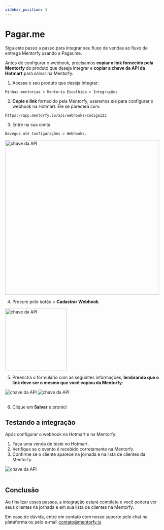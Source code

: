 ```yaml
---
sidebar_position: 3
---
```


# Pagar.me

Siga este passo a passo para integrar seu fluxo de vendas ao fluxo de entrega Mentorfy usando a Pagar.me.

Antes de configurar o webhook, precisamos **copiar o link fornecido pela Mentorfy** do produto que deseja integrar e **copiar a chave da API da Hotmart** para salvar na Mentorfy.

1. Acesse o seu produto que deseja integrar:
```
Minhas mentorias > Mentoria Escolhida > Integrações
```

2. **Copie o link** fornecido pela Mentorfy, usaremos ele para configurar o webhook na Hotmart. Ele se parecerá com:
```
https://app.mentorfy.io/api/webhooks/codigo123
```

3. Entre na sua conta
```
Navegue até Configurações > Webhooks.
```
<img src="/docs/img/pagarme_webhooks.jpg" height="500" alt="chave da API"  /> 
<br/>

4. Procure pelo botão **+ Cadastrar Webhook**.

<img src="/docs/img/pagarme_cadastrar.jpg" height="200" alt="chave da API" /> 
<br/>

5. Preencha o formulário com as seguintes informações, **lembrando que o link deve ser o mesmo que você copiou da Mentorfy**:

<img src="/docs/img/pagarme_form1.jpg" alt="chave da API" />
<img src="/docs/img/pagarme_form2.jpg" alt="chave da API" /> 
<br/>
<br/>

6. Clique em **Salvar** e pronto!

## Testando a integração

Após configurar o webhook na Hotmart e na Mentorfy:

1. Faça uma venda de teste no Hotmart.
2. Verifique se o evento é recebido corretamente na Mentorfy.
3. Confirme se o cliente aparece na jornada e na lista de clientes da Mentorfy.

<img src="/docs/img/hotmart_webhooks_teste.jpg" alt="chave da API" /> 
<br/>
<br/>

## Conclusão

Ao finalizar esses passos, a integração estará completa e você poderá ver seus clientes na jornada e em sua lista de clientes na Mentorfy.

Em caso de dúvida, entre em contato com nosso suporte pelo chat na plataforma ou pelo e-mail contato@mentorfy.io